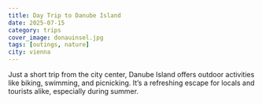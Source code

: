 ```yaml
---
title: Day Trip to Danube Island
date: 2025-07-15
category: trips
cover_image: donauinsel.jpg
tags: [outings, nature]
city: vienna
---
```


Just a short trip from the city center, Danube Island offers outdoor activities like biking, swimming, and picnicking. It’s a refreshing escape for locals and tourists alike, especially during summer.
